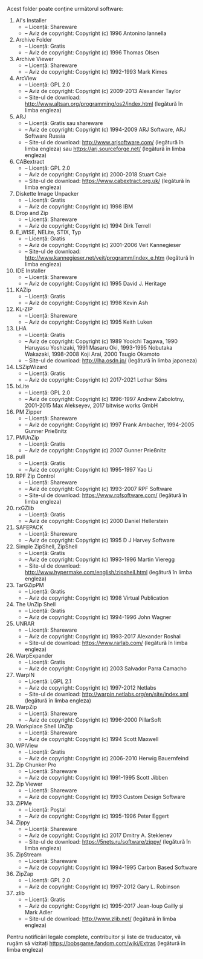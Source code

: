 Acest folder poate conține următorul software:

1. AI's Installer
   - – Licență: Shareware
   - – Aviz de copyright: Copyright (c) 1996 Antonino Iannella
2. Archive Folder
   - – Licență: Gratis
   - – Aviz de copyright: Copyright (c) 1996 Thomas Olsen
3. Archive Viewer
   - – Licență: Shareware
   - – Aviz de copyright: Copyright (c) 1992-1993 Mark Kimes
4. ArcView
   - – Licență: GPL 2.0
   - – Aviz de copyright: Copyright (c) 2009-2013 Alexander Taylor
   - – Site-ul de download: http://www.altsan.org/programming/os2/index.html (legătură în limba engleza)
5. ARJ
   - – Licență: Gratis sau shareware
   - – Aviz de copyright: Copyright (c) 1994-2009 ARJ Software, ARJ Software Russia
   - – Site-ul de download: http://www.arjsoftware.com/ (legătură în limba engleza) sau https://arj.sourceforge.net/ (legătură în limba engleza)
6. CABextract
   - – Licență: GPL 2.0
   - – Aviz de copyright: Copyright (c) 2000-2018 Stuart Caie
   - – Site-ul de download: https://www.cabextract.org.uk/ (legătură în limba engleza)
7. Diskette Image Unpacker
   - – Licență: Gratis
   - – Aviz de copyright: Copyright (c) 1998 IBM
8. Drop and Zip
   - – Licență: Shareware
   - – Aviz de copyright: Copyright (c) 1994 Dirk Terrell
9. E_WISE, NELite, STIX, Typ
   - – Licență: Gratis
   - – Aviz de copyright: Copyright (c) 2001-2006 Veit Kannegieser
   - – Site-ul de download: http://www.kannegieser.net/veit/programm/index_e.htm (legătură în limba engleza)
10. IDE Installer
    - – Licență: Shareware
    - – Aviz de copyright: Copyright (c) 1995 David J. Heritage
11. KAZip
    - – Licență: Gratis
    - – Aviz de copyright: Copyright (c) 1998 Kevin Ash
12. KL-ZIP
    - – Licență: Shareware
    - – Aviz de copyright: Copyright (c) 1995 Keith Luken
13. LHA
    - – Licență: Gratis
    - – Aviz de copyright: Copyright (c) 1989 Yooichi Tagawa, 1990 Haruyasu Yoshizaki, 1991 Masaru Oki, 1993-1995 Nobutaka Wakazaki, 1998-2008 Koji Arai, 2000 Tsugio Okamoto
    - – Site-ul de download: http://lha.osdn.jp/ (legătură în limba japoneza)
14. LSZipWizard
    - – Licență: Gratis
    - – Aviz de copyright: Copyright (c) 2017-2021 Lothar Söns
15. lxLite
    - – Licență: GPL 2.0
    - – Aviz de copyright: Copyright (c) 1996-1997 Andrew Zabolotny, 2001-2015 Max Alekseyev, 2017 bitwise works GmbH
16. PM Zipper
    - – Licență: Shareware
    - – Aviz de copyright: Copyright (c) 1997 Frank Ambacher, 1994-2005 Gunner Prießnitz
17. PMUnZip
    - – Licență: Gratis
    - – Aviz de copyright: Copyright (c) 2007 Gunner Prießnitz
18. pull
    - – Licență: Gratis
    - – Aviz de copyright: Copyright (c) 1995-1997 Yao Li
19. RPF Zip Control
    - – Licență: Shareware
    - – Aviz de copyright: Copyright (c) 1993-2007 RPF Software
    - – Site-ul de download: https://www.rpfsoftware.com/ (legătură în limba engleza)
20. rxGZlib
    - – Licență: Gratis
    - – Aviz de copyright: Copyright (c) 2000 Daniel Hellerstein
21. SAFEPACK
    - – Licență: Shareware
    - – Aviz de copyright: Copyright (c) 1995 D J Harvey Software
22. Simple ZipShell, ZipShell
    - – Licență: Gratis
    - – Aviz de copyright: Copyright (c) 1993-1996 Martin Vieregg
    - – Site-ul de download: http://www.hypermake.com/english/zipshell.html (legătură în limba engleza)
23. TarGZipPM
    - – Licență: Gratis
    - – Aviz de copyright: Copyright (c) 1998 Virtual Publication
24. The UnZip Shell
    - – Licență: Gratis
    - – Aviz de copyright: Copyright (c) 1994-1996 John Wagner
25. UNRAR
    - – Licență: Shareware
    - – Aviz de copyright: Copyright (c) 1993-2017 Alexander Roshal
    - – Site-ul de download: https://www.rarlab.com/ (legătură în limba engleza)
26. WarpExpander
    - – Licență: Gratis
    - – Aviz de copyright: Copyright (c) 2003 Salvador Parra Camacho
27. WarpIN
    - – Licență: LGPL 2.1
    - – Aviz de copyright: Copyright (c) 1997-2012 Netlabs
    - – Site-ul de download: http://warpin.netlabs.org/en/site/index.xml (legătură în limba engleza)
28. WarpZip
    - – Licență: Shareware
    - – Aviz de copyright: Copyright (c) 1996-2000 PillarSoft
29. Workplace Shell UnZip
    - – Licență: Shareware
    - – Aviz de copyright: Copyright (c) 1994 Scott Maxwell
30. WPIView
    - – Licență: Gratis
    - – Aviz de copyright: Copyright (c) 2006-2010 Herwig Bauernfeind
31. Zip Chunker Pro
    - – Licență: Shareware
    - – Aviz de copyright: Copyright (c) 1991-1995 Scott Jibben
32. Zip Viewer
    - – Licență: Shareware
    - – Aviz de copyright: Copyright (c) 1993 Custom Design Software
33. ZiPMe
    - – Licență: Poștal
    - – Aviz de copyright: Copyright (c) 1995-1996 Peter Eggert
34. Zippy
    - – Licență: Shareware
    - – Aviz de copyright: Copyright (c) 2017 Dmitry A. Steklenev
    - – Site-ul de download: https://5nets.ru/software/zippy/ (legătură în limba engleza)
35. ZipStream
    - – Licență: Shareware
    - – Aviz de copyright: Copyright (c) 1994-1995 Carbon Based Software
36. ZipZap
    - – Licență: GPL 2.0
    - – Aviz de copyright: Copyright (c) 1997-2012 Gary L. Robinson
37. zlib
    - – Licență: Gratis
    - – Aviz de copyright: Copyright (c) 1995-2017 Jean-loup Gailly și Mark Adler
    - – Site-ul de download: http://www.zlib.net/ (legătură în limba engleza)

Pentru notificări legale complete, contribuitor și liste de traducator, vă rugăm să vizitați https://bobsgame.fandom.com/wiki/Extras (legătură în limba engleza)
